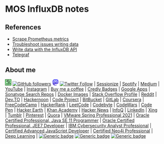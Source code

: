 # MOS InfluxDB notes

## References

-   [Scrape Prometheus metrics](https://docs.influxdata.com/influxdb/cloud/write-data/developer-tools/scrape-prometheus-metrics/)
-   [Troubleshoot issues writing data](https://docs.influxdata.com/influxdb/cloud/write-data/troubleshoot/)
-   [Write data with the InfluxDB API](https://docs.influxdata.com/influxdb/v2.4/write-data/developer-tools/api/)
-   [Telegraf](https://docs.influxdata.com/telegraf)

## About me

[![alt text](https://raw.githubusercontent.com/jesperancinha/project-signer/master/project-signer-templates/icons-20/JEOrgLogo-20.png "João Esperancinha Homepage")](http://joaofilipesabinoesperancinha.nl)
[![GitHub followers](https://img.shields.io/github/followers/jesperancinha.svg?label=Jesperancinha&style=social "GitHub")](https://github.com/jesperancinha)
[![alt text](https://raw.githubusercontent.com/jesperancinha/project-signer/master/project-signer-templates/icons-20/mastodon-20.png "Mastodon")](https://masto.ai/@jesperancinha)
[![Twitter Follow](https://img.shields.io/twitter/follow/joaofse?label=João%20Esperancinha&style=social "Twitter")](https://twitter.com/joaofse)
| [Sessionize](https://sessionize.com/joao-esperancinha/)
| [Spotify](https://open.spotify.com/user/jlnozkcomrxgsaip7yvffpqqm?si=b54b89eae8894960)
| [Medium](https://medium.com/@jofisaes)
| [YouTube](https://www.youtube.com/@joaoesperancinha/featured)
| [Instagram](https://www.instagram.com/joaofisaes/)
| [Buy me a coffee](https://www.buymeacoffee.com/jesperancinha)
| [Credly Badges](https://www.credly.com/users/joao-esperancinha)
| [Google Apps](https://play.google.com/store/apps/developer?id=Joao+Filipe+Sabino+Esperancinha)
| [Sonatype Search Repos](https://search.maven.org/search?q=org.jesperancinha)
| [Docker Images](https://hub.docker.com/u/jesperancinha)
| [Stack Overflow Profile](https://stackoverflow.com/users/3702839/joao-esperancinha)
| [Reddit](https://www.reddit.com/user/jesperancinha/)
| [Dev.TO](https://dev.to/jofisaes)
| [Hackernoon](https://hackernoon.com/@jesperancinha)
| [Code Project](https://www.codeproject.com/Members/jesperancinha)
| [BitBucket](https://bitbucket.org/jesperancinha)
| [GitLab](https://gitlab.com/jesperancinha)
| [Coursera](https://www.coursera.org/user/da3ff90299fa9297e283ee8e65364ffb)
| [FreeCodeCamp](https://www.freecodecamp.org/jofisaes)
| [HackerRank](https://www.hackerrank.com/jofisaes)
| [LeetCode](https://leetcode.com/jofisaes)
| [Codebyte](https://coderbyte.com/profile/jesperancinha)
| [CodeWars](https://www.codewars.com/users/jesperancinha)
| [Code Pen](https://codepen.io/jesperancinha)
| [Hacker Earth](https://www.hackerearth.com/@jofisaes)
| [Khan Academy](https://www.khanacademy.org/profile/jofisaes)
| [Hacker News](https://news.ycombinator.com/user?id=jesperancinha)
| [InfoQ](https://www.infoq.com/profile/Joao-Esperancinha.2/)
| [LinkedIn](https://www.linkedin.com/in/joaoesperancinha/)
| [Xing](https://www.xing.com/profile/Joao_Esperancinha/cv)
| [Tumblr](https://jofisaes.tumblr.com/)
| [Pinterest](https://nl.pinterest.com/jesperancinha/)
| [Quora](https://nl.quora.com/profile/Jo%C3%A3o-Esperancinha)
| [VMware Spring Professional 2021](https://www.credly.com/badges/762fa7a4-9cf4-417d-bd29-7e072d74cdb7)
| [Oracle Certified Professional, Java SE 11 Programmer](https://www.credly.com/badges/87609d8e-27c5-45c9-9e42-60a5e9283280)
| [Oracle Certified Professional, JEE7 Developer](https://www.credly.com/badges/27a14e06-f591-4105-91ca-8c3215ef39a2)
| [IBM Cybersecurity Analyst Professional](https://www.credly.com/badges/ad1f4abe-3dfa-4a8c-b3c7-bae4669ad8ce)
| [Certified Advanced JavaScript Developer](https://cancanit.com/certified/1462/)
| [Certified Neo4j Professional](https://graphacademy.neo4j.com/certificates/c279afd7c3988bd727f8b3acb44b87f7504f940aac952495ff827dbfcac024fb.pdf)
| [Deep Learning](https://www.credly.com/badges/8d27e38c-869d-4815-8df3-13762c642d64)
| [![Generic badge](https://img.shields.io/static/v1.svg?label=GitHub&message=JEsperancinhaOrg&color=yellow "jesperancinha.org dependencies")](https://github.com/JEsperancinhaOrg)
[![Generic badge](https://img.shields.io/static/v1.svg?label=All%20Badges&message=Badges&color=red "All badges")](https://joaofilipesabinoesperancinha.nl/badges)
[![Generic badge](https://img.shields.io/static/v1.svg?label=Status&message=Project%20Status&color=red "Project statuses")](https://github.com/jesperancinha/project-signer/blob/master/project-signer-quality/Build.md)
